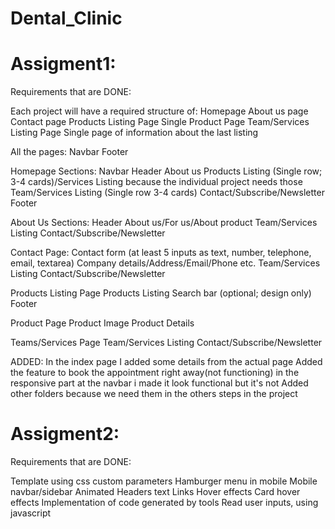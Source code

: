 # Dental_Clinic
# Assigment1:

Requirements that are DONE: 

Each project will have a required structure of:
Homepage
About us page
Contact page
Products Listing Page
Single Product Page
Team/Services Listing Page
Single page of information about the last listing

All the pages:
Navbar
Footer

Homepage Sections:
Navbar
Header
About us
Products Listing (Single row; 3-4 cards)/Services Listing because the individual project needs those  
Team/Services Listing (Single row 3-4 cards)
Contact/Subscribe/Newsletter
Footer

About Us Sections:
Header
About us/For us/About product
Team/Services Listing
Contact/Subscribe/Newsletter

Contact Page:
Contact form (at least 5 inputs as text, number, telephone, email, textarea)
Company details/Address/Email/Phone etc.
Team/Services Listing
Contact/Subscribe/Newsletter

Products Listing Page
Products Listing
Search bar (optional; design only)
Footer

Product Page
Product Image
Product Details

Teams/Services Page
Team/Services Listing
Contact/Subscribe/Newsletter

ADDED:
In the index page I added some details from the actual page
Added the feature to book the appointment right away(not functioning)
in the responsive part at the navbar i made it look functional but it's not
Added other folders because we need them in the others steps in the project

# Assigment2:
Requirements that are DONE: 

Template using css custom parameters
Hamburger menu in mobile
Mobile navbar/sidebar
Animated Headers text
Links Hover effects
Card hover effects
Implementation of code generated by tools
Read user inputs, using javascript
